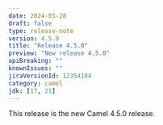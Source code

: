 ```yaml
---
date: 2024-03-28
draft: false
type: release-note
version: 4.5.0
title: "Release 4.5.0"
preview: "New release 4.5.0"
apiBreaking: ""
knownIssues: ""
jiraVersionId: 12354104
category: camel
jdk: [17, 21]
---
```


This release is the new Camel 4.5.0 release.

